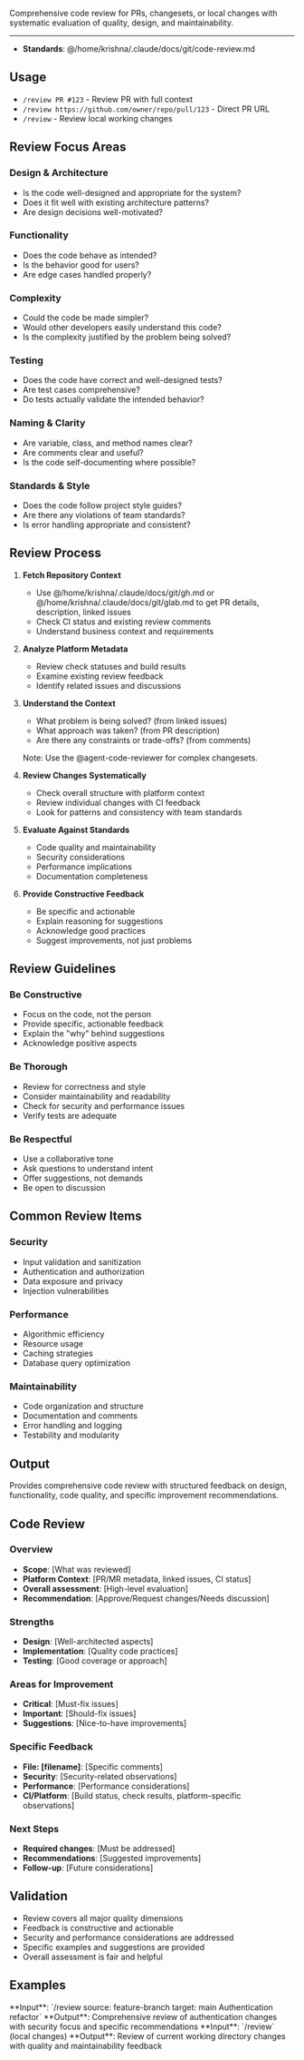 Comprehensive code review for PRs, changesets, or local changes with systematic evaluation of quality, design, and maintainability.

---

- **Standards**: @/home/krishna/.claude/docs/git/code-review.md

## Usage

- `/review PR #123` - Review PR with full context
- `/review https://github.com/owner/repo/pull/123` - Direct PR URL
- `/review` - Review local working changes

## Review Focus Areas

### Design & Architecture

- Is the code well-designed and appropriate for the system?
- Does it fit well with existing architecture patterns?
- Are design decisions well-motivated?

### Functionality

- Does the code behave as intended?
- Is the behavior good for users?
- Are edge cases handled properly?

### Complexity

- Could the code be made simpler?
- Would other developers easily understand this code?
- Is the complexity justified by the problem being solved?

### Testing

- Does the code have correct and well-designed tests?
- Are test cases comprehensive?
- Do tests actually validate the intended behavior?

### Naming & Clarity

- Are variable, class, and method names clear?
- Are comments clear and useful?
- Is the code self-documenting where possible?

### Standards & Style

- Does the code follow project style guides?
- Are there any violations of team standards?
- Is error handling appropriate and consistent?

## Review Process

1. **Fetch Repository Context**

   - Use @/home/krishna/.claude/docs/git/gh.md or @/home/krishna/.claude/docs/git/glab.md to get PR details, description, linked issues
   - Check CI status and existing review comments
   - Understand business context and requirements

2. **Analyze Platform Metadata**

   - Review check statuses and build results
   - Examine existing review feedback
   - Identify related issues and discussions

3. **Understand the Context**

   - What problem is being solved? (from linked issues)
   - What approach was taken? (from PR description)
   - Are there any constraints or trade-offs? (from comments)

   Note: Use the @agent-code-reviewer for complex changesets.

4. **Review Changes Systematically**

   - Check overall structure with platform context
   - Review individual changes with CI feedback
   - Look for patterns and consistency with team standards

5. **Evaluate Against Standards**

   - Code quality and maintainability
   - Security considerations
   - Performance implications
   - Documentation completeness

6. **Provide Constructive Feedback**
   - Be specific and actionable
   - Explain reasoning for suggestions
   - Acknowledge good practices
   - Suggest improvements, not just problems

## Review Guidelines

### Be Constructive

- Focus on the code, not the person
- Provide specific, actionable feedback
- Explain the "why" behind suggestions
- Acknowledge positive aspects

### Be Thorough

- Review for correctness and style
- Consider maintainability and readability
- Check for security and performance issues
- Verify tests are adequate

### Be Respectful

- Use a collaborative tone
- Ask questions to understand intent
- Offer suggestions, not demands
- Be open to discussion

## Common Review Items

### Security

- Input validation and sanitization
- Authentication and authorization
- Data exposure and privacy
- Injection vulnerabilities

### Performance

- Algorithmic efficiency
- Resource usage
- Caching strategies
- Database query optimization

### Maintainability

- Code organization and structure
- Documentation and comments
- Error handling and logging
- Testability and modularity

## Output

Provides comprehensive code review with structured feedback on design, functionality, code quality, and specific improvement recommendations.

<output-template>

## Code Review

### Overview

- **Scope**: [What was reviewed]
- **Platform Context**: [PR/MR metadata, linked issues, CI status]
- **Overall assessment**: [High-level evaluation]
- **Recommendation**: [Approve/Request changes/Needs discussion]

### Strengths

- **Design**: [Well-architected aspects]
- **Implementation**: [Quality code practices]
- **Testing**: [Good coverage or approach]

### Areas for Improvement

- **Critical**: [Must-fix issues]
- **Important**: [Should-fix issues]
- **Suggestions**: [Nice-to-have improvements]

### Specific Feedback

- **File: [filename]**: [Specific comments]
- **Security**: [Security-related observations]
- **Performance**: [Performance considerations]
- **CI/Platform**: [Build status, check results, platform-specific observations]

### Next Steps

- **Required changes**: [Must be addressed]
- **Recommendations**: [Suggested improvements]
- **Follow-up**: [Future considerations]

</output-template>

## Validation

- Review covers all major quality dimensions
- Feedback is constructive and actionable
- Security and performance considerations are addressed
- Specific examples and suggestions are provided
- Overall assessment is fair and helpful

## Examples

<example-1>
**Input**: `/review source: feature-branch target: main Authentication refactor`
**Output**: Comprehensive review of authentication changes with security focus and specific recommendations
</example-1>

<example-2>
**Input**: `/review` (local changes)
**Output**: Review of current working directory changes with quality and maintainability feedback
</example-2>

